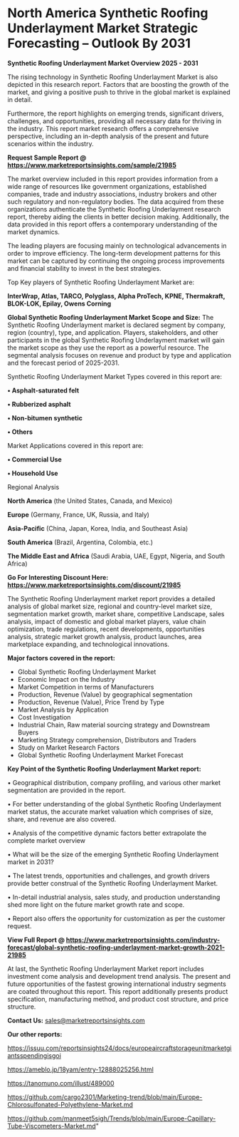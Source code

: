 # North America Synthetic Roofing Underlayment Market Strategic Forecasting – Outlook By 2031

<Strong> Synthetic Roofing Underlayment Market Overview 2025 - 2031</strong>

The rising technology in Synthetic Roofing Underlayment Market is also depicted in this research report. Factors that are boosting the growth of the market, and giving a positive push to thrive in the global market is explained in detail.

Furthermore, the report highlights on emerging trends, significant drivers, challenges, and opportunities, providing all necessary data for thriving in the industry. This report market research offers a comprehensive perspective, including an in-depth analysis of the present and future scenarios within the industry.

<strong>Request Sample Report @ <a href=https://www.marketreportsinsights.com/sample/21985>https://www.marketreportsinsights.com/sample/21985</a></strong>

The market overview included in this report provides information from a wide range of resources like government organizations, established companies, trade and industry associations, industry brokers and other such regulatory and non-regulatory bodies. The data acquired from these organizations authenticate the Synthetic Roofing Underlayment research report, thereby aiding the clients in better decision making. Additionally, the data provided in this report offers a contemporary understanding of the market dynamics.

The leading players are focusing mainly on technological advancements in order to improve efficiency. The long-term development patterns for this market can be captured by continuing the ongoing process improvements and financial stability to invest in the best strategies.

Top Key players of Synthetic Roofing Underlayment Market are:

<strong>InterWrap, Atlas, TARCO, Polyglass, Alpha ProTech, KPNE, Thermakraft, BLOK-LOK, Epilay, Owens Corning</strong>

<strong><b>Global Synthetic Roofing Underlayment Market Scope and Size:</b></strong>
The Synthetic Roofing Underlayment market is declared segment by company, region (country), type, and application. Players, stakeholders, and other participants in the global Synthetic Roofing Underlayment market will gain the market scope as they use the report as a powerful resource. The segmental analysis focuses on revenue and product by type and application and the forecast period of 2025-2031.

Synthetic Roofing Underlayment Market Types covered in this report are:

<strong>• Asphalt-saturated felt

• Rubberized asphalt

• Non-bitumen synthetic

• Others</strong>

Market Applications covered in this report are:

<strong>• Commercial Use

• Household Use</strong> 

Regional Analysis

<strong>North America</strong> (the United States, Canada, and Mexico)

<strong>Europe</strong> (Germany, France, UK, Russia, and Italy)

<strong>Asia-Pacific</strong> (China, Japan, Korea, India, and Southeast Asia)

<strong>South America</strong> (Brazil, Argentina, Colombia, etc.)

<strong>The Middle East and Africa</strong> (Saudi Arabia, UAE, Egypt, Nigeria, and South Africa)

<strong>Go For Interesting Discount Here: <a href=https://www.marketreportsinsights.com/discount/21985>https://www.marketreportsinsights.com/discount/21985</a></strong>

The Synthetic Roofing Underlayment market report provides a detailed analysis of global market size, regional and country-level market size, segmentation market growth, market share, competitive Landscape, sales analysis, impact of domestic and global market players, value chain optimization, trade regulations, recent developments, opportunities analysis, strategic market growth analysis, product launches, area marketplace expanding, and technological innovations.

<strong><b>Major factors covered in the report:</b></strong>
<ul>
  <li>Global Synthetic Roofing Underlayment Market </li>
  <li>Economic Impact on the Industry</li>
  <li>Market Competition in terms of Manufacturers</li>
  <li>Production, Revenue (Value) by geographical segmentation</li>
  <li>Production, Revenue (Value), Price Trend by Type</li>
  <li>Market Analysis by Application</li>
  <li>Cost Investigation</li>
  <li>Industrial Chain, Raw material sourcing strategy and Downstream Buyers</li>
  <li>Marketing Strategy comprehension, Distributors and Traders</li>
  <li>Study on Market Research Factors</li>
  <li>Global Synthetic Roofing Underlayment Market Forecast</li>
</ul>

<strong><b>Key Point of the Synthetic Roofing Underlayment Market report:</b></strong>

• Geographical distribution, company profiling, and various other market segmentation are provided in the report.

• For better understanding of the global Synthetic Roofing Underlayment market status, the accurate market valuation which comprises of size, share, and revenue are also covered.

• Analysis of the competitive dynamic factors better extrapolate the complete market overview

• What will be the size of the emerging Synthetic Roofing Underlayment market in 2031?

• The latest trends, opportunities and challenges, and growth drivers provide better construal of the Synthetic Roofing Underlayment Market.

• In-detail industrial analysis, sales study, and production understanding shed more light on the future market growth rate and scope.

• Report also offers the opportunity for customization as per the customer request.

<strong><b>View Full Report @ <a href=https://www.marketreportsinsights.com/industry-forecast/global-synthetic-roofing-underlayment-market-growth-2021-21985>https://www.marketreportsinsights.com/industry-forecast/global-synthetic-roofing-underlayment-market-growth-2021-21985</a></b></strong>


At last, the Synthetic Roofing Underlayment Market report includes investment come analysis and development trend analysis. The present and future opportunities of the fastest growing international industry segments are coated throughout this report. This report additionally presents product specification, manufacturing method, and product cost structure, and price structure.

<strong>Contact Us:</strong>
sales@marketreportsinsights.com

<strong>Our other reports:</strong>

<a href=https://issuu.com/reportsinsights24/docs/europeaircraftstorageunitmarketgiantsspendingisgoi>https://issuu.com/reportsinsights24/docs/europeaircraftstorageunitmarketgiantsspendingisgoi</a>

<a href=https://ameblo.jp/18yam/entry-12888025256.html>https://ameblo.jp/18yam/entry-12888025256.html</a>

<a href=https://tanomuno.com/illust/489000>https://tanomuno.com/illust/489000</a>

<a href=https://github.com/cargo2301/Marketing-trend/blob/main/Europe-Chlorosulfonated-Polyethylene-Market.md>https://github.com/cargo2301/Marketing-trend/blob/main/Europe-Chlorosulfonated-Polyethylene-Market.md</a>

<a href=https://github.com/manmeet5sigh/Trends/blob/main/Europe-Capillary-Tube-Viscometers-Market.md>https://github.com/manmeet5sigh/Trends/blob/main/Europe-Capillary-Tube-Viscometers-Market.md</a>"

